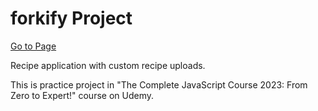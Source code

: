 # forkify Project

[Go to Page](https://forkify-teethiti.netlify.app)

Recipe application with custom recipe uploads.

This is practice project in "The Complete JavaScript Course 2023: From Zero to Expert!" course on Udemy.
